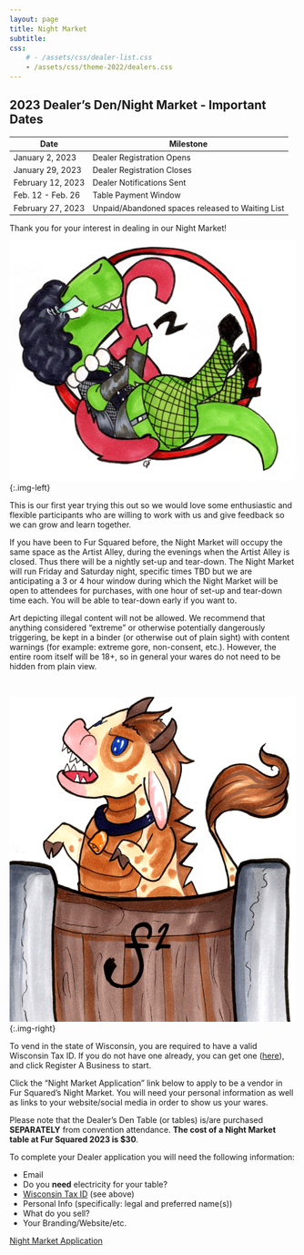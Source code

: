 ```yaml
---
layout: page
title: Night Market
subtitle:
css:
    # - /assets/css/dealer-list.css
    - /assets/css/theme-2022/dealers.css
---
```


## 2023 Dealer’s Den/Night Market - Important Dates

| Date | Milestone |
| --- | --- |
| January 2, 2023 | Dealer Registration Opens |
| January 29, 2023 | Dealer Registration Closes |
| February 12, 2023 | Dealer Notifications Sent |
| Feb. 12 - Feb. 26 | Table Payment Window |
| February 27, 2023 | Unpaid/Abandoned spaces released to Waiting List |

Thank you for your interest in dealing in our Night Market!

![](/assets/img/theme-2023/adult_dealers_dino.png){:.img-left}

This is our first year trying this out so we would love some enthusiastic and flexible participants who are willing to work with us and give feedback so we can grow and learn together.

If you have been to Fur Squared before, the Night Market will occupy the same space as the Artist Alley, during the evenings when the Artist Alley is closed. Thus there will be a nightly set-up and tear-down. The Night Market will run Friday and Saturday night, specific times TBD but we are anticipating a 3 or 4 hour window during which the Night Market will be open to attendees for purchases, with one hour of set-up and tear-down time each. You will be able to tear-down early if you want to.

Art depicting illegal content will not be allowed. We recommend that anything considered “extreme” or otherwise potentially dangerously triggering, be kept in a binder (or otherwise out of plain sight) with content warnings (for example: extreme gore, non-consent, etc.). However, the entire room itself will be 18+, so in general your wares do not need to be hidden from plain view.

&nbsp;

![](/assets/img/theme-2023/allikuja.png){:.img-right}

To vend in the state of Wisconsin, you are required to have a valid Wisconsin Tax ID. If you do not have one already, you can get one ([here](https://tap.revenue.wi.gov/mta/_/#0)), and click Register A Business to start.

Click the “Night Market Application” link below to apply to be a vendor in Fur Squared’s Night Market. You will need your personal information as well as links to your website/social media in order to show us your wares.

Please note that the Dealer’s Den Table (or tables) is/are purchased **SEPARATELY** from convention attendance. **The cost of a Night Market table at Fur Squared 2023 is $30**.

To complete your Dealer application you will need the following information:
* Email
* Do you **need** electricity for your table?
* [Wisconsin Tax ID](https://tap.revenue.wi.gov/mta/_/#0) (see above)
* Personal Info (specifically: legal and preferred name(s))
* What do you sell?
* Your Branding/Website/etc.

[Night Market Application](https://docs.google.com/forms/d/e/1FAIpQLScppqrms2LoMKsoRDMJz216qS08fOQm_Anm2c2FyjBY2CCZbw/viewform)
